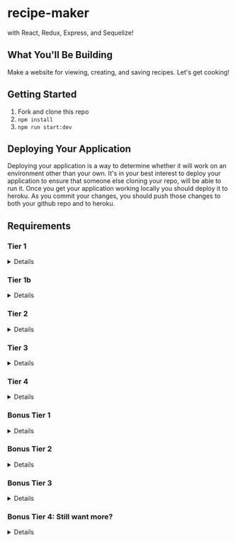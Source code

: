 # recipe-maker
with React, Redux, Express, and Sequelize!

## What You'll Be Building
Make a website for viewing, creating, and saving recipes. Let's get cooking!

## Getting Started
1. Fork and clone this repo
2. ```npm install```
4. ```npm run start:dev```

## Deploying Your Application
Deploying your application is a way to determine whether it will work on an environment other than your own. It's in your best interest to deploy your application to ensure that someone else cloning your repo, will be able to run it. Once you get your application working locally you should deploy it to heroku. As you commit your changes, you should push those changes to both your github repo and to heroku.

## Requirements

### Tier 1

<details>

#### Backend

- [X] Write a `recipes` model with the following information:
  - [X] name - not empty or null
  - [X] cuisine - ENUM (restricted to only a handful of values)
  - [X] directions - extremely large text
  - [X] healthScore - decimal between 0 - 10
  - [X] ingredients - string
  - [X] imageUrl - with a default value
- [X] Write a `users` model with the following information:
  - [X] username - not empty or null, unique
  - [X] email - not empty or null; must be a valid email
  - [X] chefScore - defaults to 0, integer
  - [X] imageUrl - with a default value
- [X] Recipes can be associated with at most one user, users can have many recipes.
- [X] write a method which syncs your database and seeds your data.

- [X] Write a route to serve up all recipes
- [X] Write a route to serve up all users

#### Frontend
- [X] Write a recipes sub-reducer to manage recipes in your Redux store
- [X] Write a users sub-reducer to manage users in your Redux store
- [X] Write a home component which has the text Welcome!
- [X] Write a component to display a list of all recipes (include their names, images, and cuisine)
- [X] Write a component to display a list of all users (usernames, chefScores, and images)
- [X] Display the Home component when the url matches `/`
- [X] Display the all-recipes component when the url matches `/recipes`
- [X] Display the all-users component when the url matches `/users`
- [X] Add links to the navbar that can be used to navigate to the recipes view and the users view as well as the home page. The links should show the total number of users and the total number of recipes.

 </details>



### Tier 1b

  <details>

#### Backend

nothing


#### Frontend
- [X] create client side methods which calculate the following (you can put this code in a file called mapppers.js)
  - [X] `topChef` when given a list of recipes and users returns the user who is the top chef (the one with the highest rating)
  - [X] `healthyRecipes` when given a list of recipes calculates which recipes have healthScores between 8 and 10
  - [X] display the information from both of these methods on the home page.
  - [X] create a link for chefs. Chefs are users who have a recipe. Clicking on that link should navigate to a /chefs route and display only those users who have recipes.
  </details>

### Tier 2

  <details>

  #### Backend

- [X] Write a route to serve up a single recipe (based on its id), _including that recipes'_ user
- [X] Write a route to serve up a single user (based on their id), _including that user's_ recipes

#### Frontend
- [X] Write a component to display a single recipe with the following information:
  - [X] The recipe's name, image, directions, ingredients, cuisine and healthScore
  - [X] The recipe's user and their chefScore
- [X] Display the appropriate recipes's info when the url matches `/recipes/:recipeId`
- [X] Clicking on a recipe from the all-recipes view should navigate to show that recipe in the single-recipe view

- [X] Write a component to display a single user with the following information:
  - [X] The student's username, email, image, and chefScore
  - [X] A list of their recipes (or a helpful message if they don't have any)
- [X] Display the appropriate user when the url matches `/users/:userId`
- [X] Clicking on a user from the all-users view should navigate to show that user in the single-user view

- [X] Clicking on the name of a user in the single-recipe view should navigate to show that user in the single-user view
- [X] Clicking on the name of a recipe in the single-user view should navigate to show that recipe in the single-recipe view
  </details>

  ### Tier 3

  <details>

 #### Backend

- [X] Write a route to add a new recipe (if given a user, that users chefScore should increase and that user should be associated with the new recipe)
- [X] Write a route to add a new user

#### Frontend

- [X] Write a component to display a form for adding a new recipe that contains inputs for all recipe information (including associated user. Note that cuisine should be a dropdown of options).
- [X] Display this component EITHER as part of the all-recipes view, or as its own view
- [X] Submitting the form with a valid name should:
  - [X] Make an AJAX request that causes the new recipe to be persisted in the database
  - [X] Add the new recipe to the list of recipes without needing to refresh the page

- [X] Write a component to display a form for adding a new user that contains inputs for _at least_ username and email
- [X] Display this component EITHER as part of the all-users view, or as its own view
- [X] Submitting the form with a valid username should:
  - [X] Make an AJAX request that causes the new user to be persisted in the database
  - [X] Add the new user to the list of users without needing to refresh the page


 </details>

 ### Tier 4

<details>

#### Backend

- [X] Write a route to remove a recipe (based on its id, the associated user should get a decrease in their chefScore)
- [X] Write a route to remove a user (based on their id)

#### Frontend

- [X] In the all-recipes view, include an `X` button next to each recipe
- [X] Clicking the `X` button should:
  - [X] Make an AJAX request that causes that recipe to be removed from database
  - [X] Remove the recipe from the list of recipes without needing to refresh the page

- [X] In the all-users view, include an `X` button next to each user
- [X] Clicking the `X` button should:
  - [X] Make an AJAX request that causes that user to be removed from database
  - [X] Remove the user from the list of users without needing to refresh the page

</details>

 ### Bonus Tier 1

<details>

- [ ] If a user attempts to add a new recipe or user without a required field, a helpful message should be displayed
- [ ] Show a special symbol/message or change the color of the user whose chefScore is the highest. You could even have tiers of chef levels (bronze, silver, gold, etc.)
- [ ] Add a filter for cuisine type on the all recipes page
- [ ] If a user attempts to access a page that doesn't exist (ex. `/kittens`), a helpful "not found" message should be displayed
- [ ] If a user attempts to view a recipe or user that doesn't exist, a helpful message should be displayed
- [ ] Whenever a component needs to wait for data to load from the server, a "loading" message should be displayed until the data is available

</details>

### Bonus Tier 2

<details>

#### Backend

- [ ] Write a route to update an existing recipe
- [ ] Write a route to update an existing user

#### Frontend

- [ ] Write a component to display a form updating a recipe's information
- [ ] Display this component as part of the single-recipe view
- Submitting the form with a valid name should:
  - [ ] Make an AJAX request that causes that recipe to be updated in the database
  - [ ] Update the recipe in the current view without needing to refresh the page

- [ ] Write a component to display a form updating a user's information
- [ ] Display this component as part of the single-user view
- Submitting the form with a valid username should:
  - [ ] Make an AJAX request that causes that user to be updated in the database
  - [ ] Update the user in the current view without needing to refresh the page

</details>


### Bonus Tier 3

<details>


 *Note that this tier includes breaking changes. It would be best to commit your work before moving onto this portion. It may even be worth starting a new branch for this one.*

#### Backend

- [ ] Write an `ingredients` model with the following information:
  - [ ] name - not empty or null
  - [ ] healthScore - integer between 0 - 10
- [ ] Write a `RecipeIngredients` model with the following information:
  - [ ] amount - default 1
- [ ] Update your `users` model:
  - [ ] Take out the ingredients property
- [ ] Ingredients can belong to many recipes, recipes can have many ingredients (through the RecipeIngredients model)

- [ ] Write a function that calculates the healthScore of a recipe based on the average healthScore of its ingredients. Use this function in your routes for creating new recipes and updating recipes.
- [ ] Write a route to handle adding a new ingredient to the database and associating it with a recipe.

#### Frontend

- [ ] Update your single-recipe component to display the new list of ingredients
- [ ] Update your single-recipe reducer to handle the new list of ingredients
- [ ] Write a component to display a form to create new ingredients
- [ ] Display this form as part of the *update-recipe* form (form should include field for amount of ingredient)
- Submitting the form with a valid name should:
  - [ ] Make an AJAX request that causes that ingredient to be added to the database and that recipe to be associated with that ingredient
  - [ ] Update the recipe in the current view without needing to refresh the page

</details>

### Bonus Tier 4: Still want more?

<details>

#### Frontend

- [ ] Try researching some UI frameworks (MaterialUI, Bootstrap, Semantic UI, etc.) and incorporating one into your app to add some great styles
   - [ ] Can you display forms as modals?
   - [ ] Can you show toaster messages around form submissions?
   - [ ] Can a user easily and intuitively navigate around your app?

</details>

